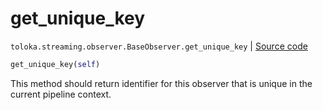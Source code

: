 # get_unique_key
`toloka.streaming.observer.BaseObserver.get_unique_key` | [Source code](https://github.com/Toloka/toloka-kit/blob/v1.2.0.post1/src/streaming/observer.py#L31)

```python
get_unique_key(self)
```

This method should return identifier for this observer that is unique in the current pipeline context.

